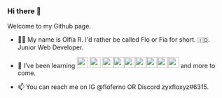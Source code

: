 ### Hi there 👋

Welcome to my Github page.

- 👧🏻 My name is Olfia R. I'd rather be called Flo or Fia for short. 🇮🇩. Junior Web Developer.

- 🌱 I’ve been learning [<img src='https://user-images.githubusercontent.com/58562757/152688113-efd0a40d-58a8-49c7-bcf4-3e474d46c7e7.png' width='25'>](https://developer.mozilla.org/en-US/docs/Web/JavaScript) <img src='https://user-images.githubusercontent.com/58562757/152688146-6eaa1ea2-6365-4f8f-8afe-ff1c876e45a3.png' width='25'> <img src='https://user-images.githubusercontent.com/58562757/152688167-08285d4a-80bf-4555-849c-21bd03695265.png' width='25'><img src='https://user-images.githubusercontent.com/58562757/152688179-cc310186-07d2-4a43-a89e-6f1bc7f5a492.png' width='25'><img src='https://user-images.githubusercontent.com/58562757/152688185-25360d3d-77f2-4da8-9cc7-b844ef5621b0.png' width='25'><img src='https://user-images.githubusercontent.com/58562757/152688199-3499163e-e166-402f-b713-0889ff82ba30.png' width='25'><img src='https://user-images.githubusercontent.com/58562757/152688209-8331ca76-e2ee-4032-9c33-2e3a3ff282fd.png' width='25'><img src='https://user-images.githubusercontent.com/58562757/152688216-fca0eff9-172d-488c-8441-f2f557992c78.png' width='25'><img src='https://user-images.githubusercontent.com/58562757/152688223-b8560473-e862-4b09-9922-53199c319442.png' width='25'>
and more to come.

- 📫 You can reach me on IG @floferno OR Discord zyxfloxyz#6315.


<!--
**floferno/floferno** is a ✨ _special_ ✨ repository because its `README.md` (this file) appears on your GitHub profile.


-->
